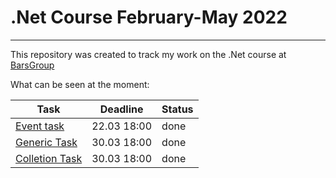 # .Net Course February-May 2022
____
This repository was created to track my work on the .Net course at [BarsGroup](https://life.bars.group/) 

What can be seen at the moment: 

| Task   | Deadline  | Status  |
| ------------ | ------------ | ------------ |
| [Event task](https://github.com/GiaSoPas/BarsCourse/tree/master/Events)  |  22.03 18:00 | done  |
| [Generic Task](https://github.com/GiaSoPas/BarsCourse/tree/master/Generic)  |  30.03 18:00 | done  |
| [Colletion Task](https://github.com/GiaSoPas/BarsCourse/tree/master/Collection)  |  30.03 18:00 | done  |


